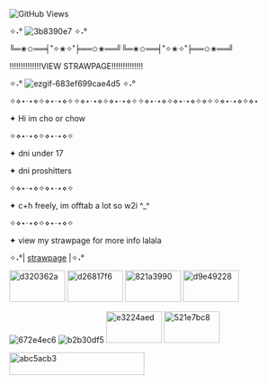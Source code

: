 ![GitHub Views](https://komarev.com/ghpvc/?username=cho707&color=9c3324)

✧˖° ![3b8390e7](https://github.com/user-attachments/assets/0e320a0d-79d2-4b0b-9023-c99d10342d1f) ✧˖°

 

╚═✬✩══╡˚✧✬✧˚╞══✩✬══╝╚═✬✩══╡˚✧✬✧˚╞══✩✬══╝

   !!!!!!!!!!!!!!VIEW STRAWPAGE!!!!!!!!!!!!!!

 ✧˖° ![ezgif-683ef699cae4d5](https://github.com/user-attachments/assets/e97e834d-0e02-46da-8921-b1b088622e4b)  ✧˖°

✧⋄⋆⋅⋆⋄✧⋄⋆⋅⋆⋄✧✧⋄⋆⋅⋆⋄✧⋄⋆⋅⋆⋄✧✧⋄⋆⋅⋆⋄✧⋄⋆⋅⋆⋄✧⋄✧✧⋄⋆⋅⋆⋄✧⋄⋆
  
 ✦ Hi im cho or chow 

  ✧⋄⋆⋅⋆⋄✧⋄⋆⋅⋆⋄✧

✦  dni under 17

✦ dni proshitters

✧⋄⋆⋅⋆⋄✧⋄⋆⋅⋆⋄✧

✦ c+h freely, im offtab a lot so w2i ^_^ 

✧⋄⋆⋅⋆⋄✧⋄⋆⋅⋆⋄✧
 
✦  view my strawpage for more info lalala 


✧˖°| [strawpage](https://cho707.straw.page/) |✧˖°

<img width="99" height="56" alt="d320362a" src="https://github.com/user-attachments/assets/cf257b10-604c-469a-8943-bde342468045" /> <img width="99" height="56" alt="d26817f6" src="https://github.com/user-attachments/assets/d872651b-3796-40f9-b9d2-c366f8a12c95" /> <img width="99" height="56" alt="821a3990" src="https://github.com/user-attachments/assets/14f6f9e8-65d5-450c-a925-df62edbbc3a7" /> <img width="99" height="56" alt="d9e49228" src="https://github.com/user-attachments/assets/7bddd3ea-de64-4522-a102-2f42d2270b50" /> 

![672e4ec6](https://github.com/user-attachments/assets/aa7fa193-c8e0-4206-b5a7-5906ee105100)  ![b2b30df5](https://github.com/user-attachments/assets/23dd74b7-92d8-4faf-88bf-cb440614e2db) <img width="99" height="56" alt="e3224aed" src="https://github.com/user-attachments/assets/bfdb24fb-df26-4864-9407-c46ed98b6f5f" />
<img width="99" height="56" alt="521e7bc8" src="https://github.com/user-attachments/assets/c75071c7-df35-4568-af35-a6499e1a2b59" />




  
<img width="240" height="40" alt="abc5acb3" src="https://github.com/user-attachments/assets/c1ce411b-ac72-4fc9-8979-8d569dbf92af" /> 

